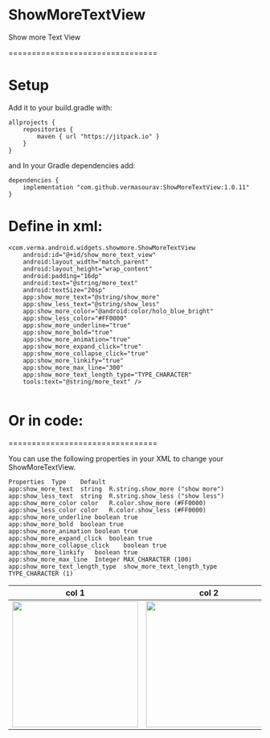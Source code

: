 # ShowMoreTextView
Show more Text View

================================
# Setup
Add it to your build.gradle with:
```
allprojects {
    repositories {
        maven { url "https://jitpack.io" }
    }
}
```
and In your Gradle dependencies add:
```
dependencies {
    implementation "com.github.vermasourav:ShowMoreTextView:1.0.11"
}
```
# Define in xml:

```
<com.verma.android.widgets.showmore.ShowMoreTextView 
    android:id="@+id/show_more_text_view"
    android:layout_width="match_parent"
    android:layout_height="wrap_content"
    android:padding="16dp"
    android:text="@string/more_text"
    android:textSize="20sp"
    app:show_more_text="@string/show_more"
    app:show_less_text="@string/show_less"
    app:show_more_color="@android:color/holo_blue_bright"
    app:show_less_color="#FF0000"
    app:show_more_underline="true"
    app:show_more_bold="true"
    app:show_more_animation="true"
    app:show_more_expand_click="true"
    app:show_more_collapse_click="true"
    app:show_more_linkify="true"
    app:show_more_max_line="300"
    app:show_more_text_length_type="TYPE_CHARACTER"
    tools:text="@string/more_text" />
    
```

# Or in code:

================================

You can use the following properties in your XML to change your ShowMoreTextView.

```
Properties	Type	Default
app:show_more_text  string  R.string.show_more ("show more")   
app:show_less_text  string  R.string.show_less ("show less")
app:show_more_color color   R.color.show_more (#FF0000)
app:show_less_color color   R.color.show_less (#FF0000)
app:show_more_underline boolean true
app:show_more_bold  boolean true
app:show_more_animation boolean true
app:show_more_expand_click  boolean true
app:show_more_collapse_click    boolean true
app:show_more_linkify   boolean true 
app:show_more_max_line  Integer MAX_CHARACTER (100)
app:show_more_text_length_type  show_more_text_length_type TYPE_CHARACTER (1)
```

|          col 1           |   col 2    |
|:------------------------:|:-----------:|
| <img src="" width="250"> | <img src="" width="250"> |

